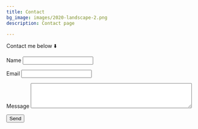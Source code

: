 ```yaml
---
title: Contact
bg_image: images/2020-landscape-2.png
description: Contact page

---
```

Contact me below ⬇️

<form name="contact" netlify>
<p>
<label>Name <input type="text" name="name" /></label>
</p>
<p>
<label>Email <input type="email" name="email" /></label>
</p>
<p>
  <label>Message <textarea rows="4" cols="50"></textarea></label>
</p>
<p>
<button type="submit">Send</button>
</p>
</form>